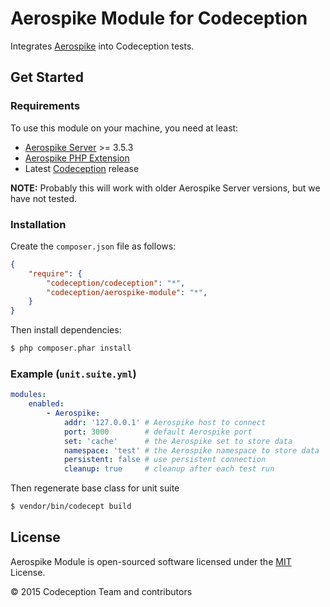 # Aerospike Module for Codeception

Integrates [Aerospike][1] into Codeception tests.

## Get Started

### Requirements

To use this module on your machine, you need at least:

- [Aerospike Server][1] >= 3.5.3
- [Aerospike PHP Extension][2]
- Latest [Codeception][3] release

**NOTE:**
Probably this will work with older Aerospike Server versions, but we have not tested.

### Installation

Create the `composer.json` file as follows:

```json
{
    "require": {
        "codeception/codeception": "*",
        "codeception/aerospike-module": "*",
    }
}
```

Then install dependencies:

```sh
$ php composer.phar install
```

### Example (`unit.suite.yml`)

```yaml
modules:
    enabled:
        - Aerospike:
            addr: '127.0.0.1' # Aerospike host to connect
            port: 3000        # default Aerospike port
            set: 'cache'      # the Aerospike set to store data
            namespace: 'test' # the Aerospike namespace to store data
            persistent: false # use persistent connection
            cleanup: true     # cleanup after each test run
```

Then regenerate base class for unit suite

```sh
$ vendor/bin/codecept build
```

## License

Aerospike Module is open-sourced software licensed under the [MIT][4] License.

© 2015 Codeception Team and contributors

[1]: http://www.aerospike.com/
[2]: http://www.aerospike.com/docs/client/php/install/
[3]: https://github.com/Codeception/Codeception
[4]: https://github.com/Codeception/Aerospike-module/blob/master/docs/LICENSE.md
